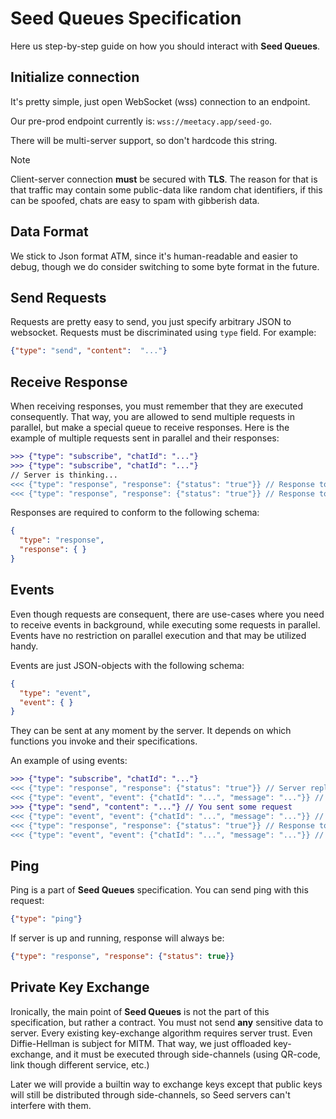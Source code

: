 # Seed Queues Specification

Here us step-by-step guide on how you should interact with **Seed Queues**.

## Initialize connection

It's pretty simple, just open WebSocket (wss) connection to an endpoint.

Our pre-prod endpoint currently is: `wss://meetacy.app/seed-go`.

There will be multi-server support, so don't hardcode this string. 

> [!NOTE] 
> Client-server connection **must** be secured with **TLS**. The reason
for that is that traffic may contain some public-data like random chat identifiers,
if this can be spoofed, chats are easy to spam with gibberish data.

## Data Format

We stick to Json format ATM, since it's human-readable and easier to debug, 
though we do consider switching to some byte format in the future.

## Send Requests

Requests are pretty easy to send, you just specify arbitrary JSON to websocket.
Requests must be discriminated using `type` field. For example:

```json
{"type": "send", "content":  "..."}
```

## Receive Response

When receiving responses, you must remember that they are executed consequently.
That way, you are allowed to send multiple requests in parallel, but make a special
queue to receive responses. Here is the example of multiple requests sent in parallel
and their responses:

```diff
>>> {"type": "subscribe", "chatId": "..."}
>>> {"type": "subscribe", "chatId": "..."}
// Server is thinking...
<<< {"type": "response", "response": {"status": "true"}} // Response to the first request
<<< {"type": "response", "response": {"status": "true"}} // Response to the second request
```

Responses are required to conform to the following schema:

```json
{
  "type": "response",
  "response": { }
}
```

## Events

Even though requests are consequent, there are use-cases where you need to 
receive events in background, while executing some requests in parallel. Events
have no restriction on parallel execution and that may be utilized handy. 

Events are just JSON-objects with the following schema:

```json
{
  "type": "event",
  "event": { }
}
```

They can be sent at any moment by the server. It depends on which functions you invoke and their specifications.

An example of using events:

```diff
>>> {"type": "subscribe", "chatId": "..."}
<<< {"type": "response", "response": {"status": "true"}} // Server replies with success subscription
<<< {"type": "event", "event": {"chatId": "...", "message": "..."}} // First event received
>>> {"type": "send", "content": "..."} // You sent some request
<<< {"type": "event", "event": {"chatId": "...", "message": "..."}} // Events can be received in-between
<<< {"type": "response", "response": {"status": "true"}} // Response to the 'send' request
<<< {"type": "event", "event": {"chatId": "...", "message": "..."}} // And after response as well
```

## Ping

Ping is a part of **Seed Queues** specification. You can send ping with this request:

```json
{"type": "ping"}
```

If server is up and running, response will always be:

```json
{"type": "response", "response": {"status": true}}
```

## Private Key Exchange

Ironically, the main point of **Seed Queues** is not the part of this specification,
but rather a contract. You must not send **any** sensitive data to server. 
Every existing key-exchange algorithm requires server trust. Even Diffie-Hellman
is subject for MITM. That way, we just offloaded key-exchange, and it must be
executed through side-channels (using QR-code, link though different service, etc.)

Later we will provide a builtin way to exchange keys except that public keys will
still be distributed through side-channels, so Seed servers can't interfere with them.
